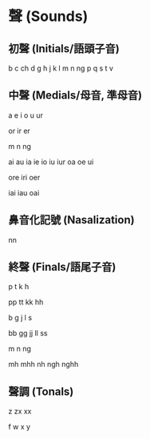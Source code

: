 # 聲 (Sounds)

## 初聲 (Initials/語頭子音)

b c ch d g h j k l m n ng p q s t v

## 中聲 (Medials/母音, 準母音)

a e i o u ur

or ir er

m n ng

ai au ia ie io iu iur oa oe ui

ore iri oer

iai iau oai

## 鼻音化記號 (Nasalization)

nn

## 終聲 (Finals/語尾子音)

p t k h

pp tt kk hh

b g j l s

bb gg jj ll ss

m n ng

mh mhh nh ngh nghh

## 聲調 (Tonals)

z zx xx

f w x y
